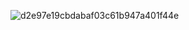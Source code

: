 ![d2e97e19cbdabaf03c61b947a401f44e](https://github.com/user-attachments/assets/3b59a147-a7b7-4afa-b250-981688eac52b)














         

